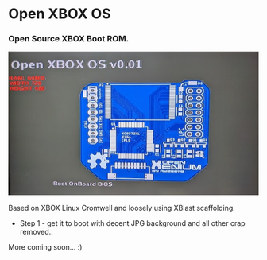 # Open XBOX OS #
### Open Source XBOX Boot ROM.

![screenshot](pics/screenshot.jpg)

Based on XBOX Linux Cromwell and loosely using XBlast scaffolding.

* Step 1 - get it to boot with decent JPG background and all other crap removed..

More coming soon... :)
